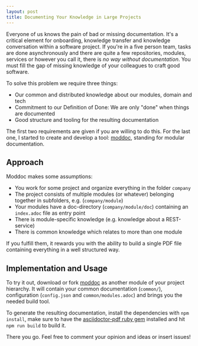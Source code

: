 ```yaml
---
layout: post
title: Documenting Your Knowledge in Large Projects
---
```


Everyone of us knows the pain of bad or missing documentation. It's a critical element for onboarding, knowledge transfer and knowledge conversation within a software project. If you're in a five person team, tasks are done asynchronously and there are quite a few repositories, modules, services or however you call it, there is *no way without documentation*. You must fill the gap of missing knowledge of your colleagues to craft good software.

To solve this problem we require three things:

- Our common and distributed knowledge about our modules, domain and tech
- Commitment to our Definition of Done: We are only "done" when things are documented
- Good structure and tooling for the resulting documentation

The first two requirements are given if you are willing to do this. For the last one, I started to create and develop a tool: [moddoc](https://github.com/jverhoelen/moddoc "Moddoc - Simple documentation PDF builder from AsciiDoc"), standing for modular documentation.

## Approach

Moddoc makes some assumptions:

- You work for some project and organize everything in the folder `company`
- The project consists of multiple modules (or whatever) belonging together in subfolders, e.g. (`company/module`)
- Your modules have a doc-directory (`company/module/doc`) containing an `index.adoc` file as entry point
- There is module-specific knowledge (e.g. knowledge about a REST-service)
- There is common knowledge which relates to more than one module

If you fulfill them, it rewards you with the ability to build a single PDF file containing everything in a well structured way.

## Implementation and Usage

To try it out, download or fork [moddoc](https://github.com/jverhoelen/moddoc "Moddoc - Simple documentation PDF builder from AsciiDoc") as another module of your project hierarchy. It will contain your common documentation (`common/`), configuration (`config.json` and `common/modules.adoc`) and brings you the needed build tool.

To generate the resulting documentation, install the dependencies with `npm install`, make sure to have the [asciidoctor-pdf ruby gem](http://asciidoctor.org/docs/convert-asciidoc-to-pdf/#install-the-published-gem "Asciidoctor-pdf ruby gem") installed and hit `npm run build` to build it.

There you go. Feel free to comment your opinion and ideas or insert issues!

